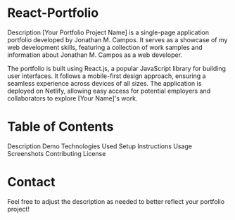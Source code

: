 # React-Portfolio
Description
[Your Portfolio Project Name] is a single-page application portfolio developed by Jonathan M. Campos. It serves as a showcase of my web development skills, featuring a collection of work samples and information about Jonathan M. Campos as a web developer.

The portfolio is built using React.js, a popular JavaScript library for building user interfaces. It follows a mobile-first design approach, ensuring a seamless experience across devices of all sizes. The application is deployed on Netlify, allowing easy access for potential employers and collaborators to explore [Your Name]'s work.

# Table of Contents
Description
Demo
Technologies Used
Setup Instructions
Usage
Screenshots
Contributing
License

# Contact
Feel free to adjust the description as needed to better reflect your portfolio project!



